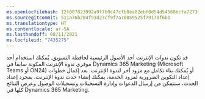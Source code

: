 ```yaml
---
ms.openlocfilehash: 12f007823992a9f7b0c47cfb0ea82ebf0d54d54568bcfa7273f920c82f7adcff
ms.sourcegitcommit: 511a76b204f93d23cf9f7a70059525f79170f6bb
ms.translationtype: HT
ms.contentlocale: ar-SA
ms.lasthandoff: 08/11/2021
ms.locfileid: "7435275"
---
```

قد تكون ندوات الإنترنت أحد الأصول الرئيسية لحافظة التسويق. يُمكنك استخدام أحد موفري ندوة الإنترنت المكونة سابقا في Dynamics 365 Marketing (Microsoft Teams أو ON24) أو يُمكنك بناء تكامل مع مزود آخر لندوة الإنترنت. بعد إكمال خطوات إعداد التكوين الضرورية لمزود الخدمة، يمكنك إنشاء حدث ندوة الإنترنت. بمجرد إعداد الحدث، ستتمكن من إرسال الدعوات وإدارة التسجيلات وتسجيلات الوصول وعرض النتائج كلها في Dynamics 365 Marketing.

